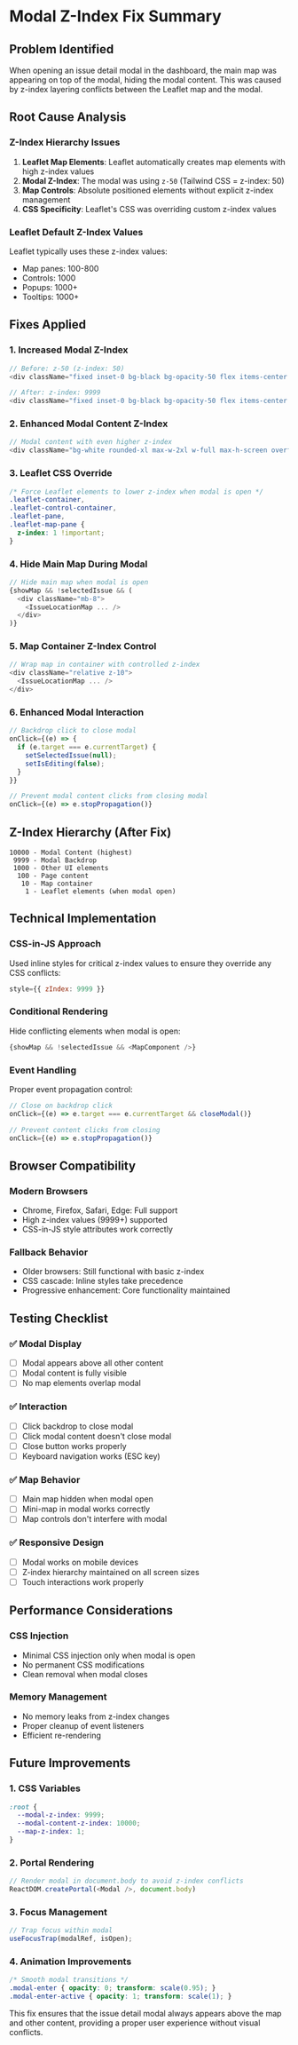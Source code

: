 # Modal Z-Index Fix Summary

## Problem Identified
When opening an issue detail modal in the dashboard, the main map was appearing on top of the modal, hiding the modal content. This was caused by z-index layering conflicts between the Leaflet map and the modal.

## Root Cause Analysis

### Z-Index Hierarchy Issues
1. **Leaflet Map Elements**: Leaflet automatically creates map elements with high z-index values
2. **Modal Z-Index**: The modal was using `z-50` (Tailwind CSS = z-index: 50)
3. **Map Controls**: Absolute positioned elements without explicit z-index management
4. **CSS Specificity**: Leaflet's CSS was overriding custom z-index values

### Leaflet Default Z-Index Values
Leaflet typically uses these z-index values:
- Map panes: 100-800
- Controls: 1000
- Popups: 1000+
- Tooltips: 1000+

## Fixes Applied

### 1. **Increased Modal Z-Index**
```javascript
// Before: z-50 (z-index: 50)
<div className="fixed inset-0 bg-black bg-opacity-50 flex items-center justify-center p-4 z-50">

// After: z-index: 9999
<div className="fixed inset-0 bg-black bg-opacity-50 flex items-center justify-center p-4" style={{ zIndex: 9999 }}>
```

### 2. **Enhanced Modal Content Z-Index**
```javascript
// Modal content with even higher z-index
<div className="bg-white rounded-xl max-w-2xl w-full max-h-screen overflow-y-auto relative" style={{ zIndex: 10000 }}>
```

### 3. **Leaflet CSS Override**
```css
/* Force Leaflet elements to lower z-index when modal is open */
.leaflet-container,
.leaflet-control-container,
.leaflet-pane,
.leaflet-map-pane {
  z-index: 1 !important;
}
```

### 4. **Hide Main Map During Modal**
```javascript
// Hide main map when modal is open
{showMap && !selectedIssue && (
  <div className="mb-8">
    <IssueLocationMap ... />
  </div>
)}
```

### 5. **Map Container Z-Index Control**
```javascript
// Wrap map in container with controlled z-index
<div className="relative z-10">
  <IssueLocationMap ... />
</div>
```

### 6. **Enhanced Modal Interaction**
```javascript
// Backdrop click to close modal
onClick={(e) => {
  if (e.target === e.currentTarget) {
    setSelectedIssue(null);
    setIsEditing(false);
  }
}}

// Prevent modal content clicks from closing modal
onClick={(e) => e.stopPropagation()}
```

## Z-Index Hierarchy (After Fix)

```
10000 - Modal Content (highest)
 9999 - Modal Backdrop
 1000 - Other UI elements
  100 - Page content
   10 - Map container
    1 - Leaflet elements (when modal open)
```

## Technical Implementation

### CSS-in-JS Approach
Used inline styles for critical z-index values to ensure they override any CSS conflicts:
```javascript
style={{ zIndex: 9999 }}
```

### Conditional Rendering
Hide conflicting elements when modal is open:
```javascript
{showMap && !selectedIssue && <MapComponent />}
```

### Event Handling
Proper event propagation control:
```javascript
// Close on backdrop click
onClick={(e) => e.target === e.currentTarget && closeModal()}

// Prevent content clicks from closing
onClick={(e) => e.stopPropagation()}
```

## Browser Compatibility

### Modern Browsers
- Chrome, Firefox, Safari, Edge: Full support
- High z-index values (9999+) supported
- CSS-in-JS style attributes work correctly

### Fallback Behavior
- Older browsers: Still functional with basic z-index
- CSS cascade: Inline styles take precedence
- Progressive enhancement: Core functionality maintained

## Testing Checklist

### ✅ **Modal Display**
- [ ] Modal appears above all other content
- [ ] Modal content is fully visible
- [ ] No map elements overlap modal

### ✅ **Interaction**
- [ ] Click backdrop to close modal
- [ ] Click modal content doesn't close modal
- [ ] Close button works properly
- [ ] Keyboard navigation works (ESC key)

### ✅ **Map Behavior**
- [ ] Main map hidden when modal open
- [ ] Mini-map in modal works correctly
- [ ] Map controls don't interfere with modal

### ✅ **Responsive Design**
- [ ] Modal works on mobile devices
- [ ] Z-index hierarchy maintained on all screen sizes
- [ ] Touch interactions work properly

## Performance Considerations

### CSS Injection
- Minimal CSS injection only when modal is open
- No permanent CSS modifications
- Clean removal when modal closes

### Memory Management
- No memory leaks from z-index changes
- Proper cleanup of event listeners
- Efficient re-rendering

## Future Improvements

### 1. **CSS Variables**
```css
:root {
  --modal-z-index: 9999;
  --modal-content-z-index: 10000;
  --map-z-index: 1;
}
```

### 2. **Portal Rendering**
```javascript
// Render modal in document.body to avoid z-index conflicts
ReactDOM.createPortal(<Modal />, document.body)
```

### 3. **Focus Management**
```javascript
// Trap focus within modal
useFocusTrap(modalRef, isOpen);
```

### 4. **Animation Improvements**
```css
/* Smooth modal transitions */
.modal-enter { opacity: 0; transform: scale(0.95); }
.modal-enter-active { opacity: 1; transform: scale(1); }
```

This fix ensures that the issue detail modal always appears above the map and other content, providing a proper user experience without visual conflicts.